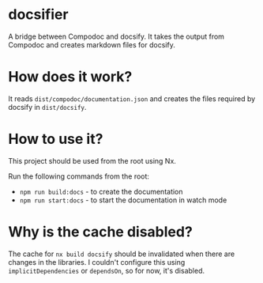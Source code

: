 # docsifier

A bridge between Compodoc and docsify. It takes the output from Compodoc and creates markdown files for docsify.

# How does it work?

It reads `dist/compodoc/documentation.json` and creates the files required by docsify in `dist/docsify`.

# How to use it?

This project should be used from the root using Nx.

Run the following commands from the root:

- `npm run build:docs` - to create the documentation
- `npm run start:docs` - to start the documentation in watch mode

# Why is the cache disabled?

The cache for `nx build docsify` should be invalidated when there are changes in the libraries.
I couldn't configure this using `implicitDependencies` or `dependsOn`, so for now, it's disabled.

